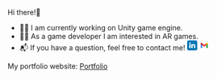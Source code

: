 Hi there!👋
- 👨‍💼 I am currently working on Unity game engine.
- 🤾‍♂️ As a game developer I am interested in AR games.
- 📬 If you have a question, feel free to contact me! <a href="https://www.linkedin.com/in/furkanbaldir/" target="_blank"><img src="linkedin.png" style="width:20px;height:20px;"></a> <a href="mailto: furkanbaldirdev@gmail.com" target="_blank"><img src="gmail.png" style="width:20px;height:20px;"></a>

My portfolio website: <a href="https://supremepanda.github.io/about/" target="_blank">Portfolio</a>
